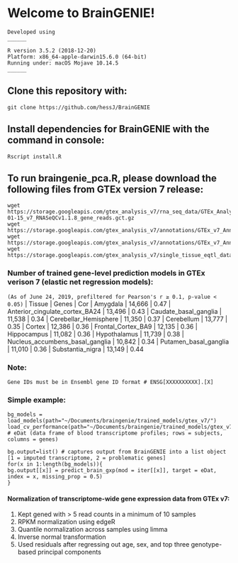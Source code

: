# Welcome to BrainGENIE!

``` 
Developed using
______ 

R version 3.5.2 (2018-12-20)
Platform: x86_64-apple-darwin15.6.0 (64-bit)
Running under: macOS Mojave 10.14.5
______
```

## Clone this repository with:
`git clone https://github.com/hessJ/BrainGENIE`

## Install dependencies for BrainGENIE with the command in console:
```
Rscript install.R
```

## To run braingenie_pca.R, please download the following files from GTEx version 7 release:
```
wget https://storage.googleapis.com/gtex_analysis_v7/rna_seq_data/GTEx_Analysis_2016-01-15_v7_RNASeQCv1.1.8_gene_reads.gct.gz
wget https://storage.googleapis.com/gtex_analysis_v7/annotations/GTEx_v7_Annotations_SampleAttributesDS.txt
wget https://storage.googleapis.com/gtex_analysis_v7/annotations/GTEx_v7_Annotations_SubjectPhenotypesDS.txt
wget https://storage.googleapis.com/gtex_analysis_v7/single_tissue_eqtl_data/GTEx_Analysis_v7_eQTL_covariates.tar.gz
```

### Number of trained gene-level prediction models in GTEx verison 7 (elastic net regression models):
`(As of June 24, 2019, prefiltered for Pearson's r ≥ 0.1, p-value < 0.05)`
 |                        Tissue     |  Genes   |  Cor
 |                        Amygdala  | 14,666  | 0.47
 |  Anterior_cingulate_cortex_BA24  | 13,496  | 0.43
 |           Caudate_basal_ganglia  | 11,538  | 0.34
 |           Cerebellar_Hemisphere  | 11,350  | 0.37
 |                      Cerebellum  | 13,777  | 0.35
 |                          Cortex  | 12,386  | 0.36
 |              Frontal_Cortex_BA9  | 12,135  | 0.36
 |                     Hippocampus  | 11,082  | 0.36
 |                    Hypothalamus  | 11,739  | 0.38
 | Nucleus_accumbens_basal_ganglia  | 10,842  | 0.34
 |           Putamen_basal_ganglia  | 11,010  | 0.36
 |                Substantia_nigra  | 13,149  | 0.44

### Note: 
`Gene IDs must be in Ensembl gene ID format # ENSG[XXXXXXXXXX].[X]`

### Simple example:
```
bg_models = load_models(path="~/Documents/braingenie/trained_models/gtex_v7/")
load_cv_performance(path="~/Documents/braingenie/trained_models/gtex_v7/")
# eDat (data frame of blood transcriptome profiles; rows = subjects, columns = genes)

bg.output=list() # captures output from BrainGENIE into a list object [1 = imputed transcriptome, 2 = problematic genes]
for(x in 1:length(bg_models)){
bg.output[[x]] = predict_brain_gxp(mod = iter[[x]], target = eDat, index = x, missing_prop = 0.5)
}

```

#### Normalization of transcriptome-wide gene expression data from GTEx v7:
1. Kept gened with > 5 read counts in a minimum of 10 samples
2. RPKM normalization using edgeR 
3. Quantile normalization across samples using limma
4. Inverse normal transformation
5. Used residuals after regressing out age, sex, and top three genotype-based principal components

